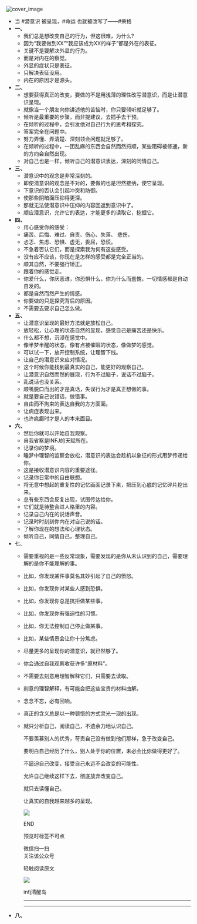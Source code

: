 ![cover_image](https://mmbiz.qpic.cn/sz_mmbiz_jpg/DZCdtia4bJxotTibbhvp7Yr4OGo0kYwkdwHQYfG8F0g2PgPj9KCL4Hrzw3roFSMkmAeVpibYzicVAnMagTJhHVSzow/0?wx_fmt=jpeg)

- 当 #潜意识 被呈现，#命运 也就被改写了——#荣格
- **一、**
	- 我们总是想改变自己的行为，但这很难，为什么?
	- 因为“我要做到XX”“我应该成为XX的样子”都是外在的表征。
	- 关键不是要解决外显的行为。
	- 而是对内在的察觉。
	- 外显的症状只是表征。
	- 只解决表征没用。
	- 内在的原因才是源头。
- **二、**
	- 想要获得真正的改变，要做的不是用浅薄的理性改写潜意识，而是让潜意识呈现。
	- 就像当一个朋友向你讲述他的苦恼时，你只要倾听就足够了。
	- 倾听是最重要的步骤，而非提建议，去插手去干预。
	- 在倾听的过程中，会引发他对自己行为的思考和探究。
	- 答案完全在问题中。
	- 努力弄懂、弄清楚、深刻领会问题就足够了。
	- 在倾听的过程中，一团乱麻的东西会自然而然捋顺，某些阻碍被修通，新的方向会自然出现。
	- 对自己也是一样，倾听自己的潜意识表达，深刻的同情自己。
- **三、**
	- 潜意识中的观念是非常深刻的。
	- 即使潜意识的观念是不对的，要做的也是坦然接纳，使它呈现。
	- 下意识的否认会引起冲突和防御。
	- 使那些阴暗面压抑得更深。
	- 那就无法使潜意识中压抑的内容回返到意识中了。
	- 顺应潜意识，允许它的表达，才能更多的读取它，挖掘它。
- **四、**
	- 用心感受你的感受：
	- 痛苦、后悔、难过、自责、伤心、失落、 悲伤。
	- 忐忑、焦虑、恐惧、虚无，委屈，恐慌。
	- 不急着否认它们，而是探索我为何有这些感受。
	- 没有应不应该，你现在是怎样的感受都是完全正当的。
	- 顺其自然，不要强行矫正。
	- 跟着你的感觉走。
	- 你爱什么，你厌恶谁，你恐惧什么，你为什么而羞愧，一切情感都是自动自发的。
	- 都是自然而然产生的情感。
	- 你要做的只是探究背后的原因。
	- 不需要去要求自己怎么做。
- **五、**
	- 让潜意识呈现的最好方法就是放松自己。
	- 放轻松，让心理的状态自然的显现，感觉自己是痛苦还是快乐。
	- 什么都不想，沉浸在感觉中。
	- 像半梦半醒的状态，像有点被催眠的状态，像做梦的感觉。
	- 可以试一下，放开控制系统，让理智下线。
	- 让自己的潜意识来应对情况。
	- 这个时候你能找到最真实的自己，能更好的观察自己。
	- 让潜意识自然而然的展现，行为不过脑子，说话不过脑子。
	- 乱说话也没关系。
	- 顺嘴脱口而出的才是真话，失误行为才是真正想做的事。
	- 就是要自己说错话，做错事。
	- 自由而不拘束的表达自我的方方面面。
	- 让病症表现出来。
	- 也许疯癫时才是人的本来面目。
- **六、**
	- 然后你就可以开始自我观察。
	- 自我省察是INFJ的天赋所在。
	- 记录你的梦境。
	- 睡梦中理智的监察会放松，潜意识的表达会趁机以象征的形式用梦传递给你。
	- 这是接收潜意识内容的重要途径。
	- 记录你日常中的自由联想。
	- 将无意中想起的重复性的记忆画面记录下来，把压到心底的记忆碎片挖出来。
	- 总有些东西会反复出现，试图传达给你。
	- 它们就是待整合进人格里的内容。
	- 记录自己内在的说话声音。
	- 记录时时刻刻你内在对自己说的话。
	- 了解你现在的想法和心理状态。
	- 倾听自己，同情自己，整理自己。
- 七、
	- 需要重视的是一些反常现象，需要发现的是你从未认识到的自己，需要理解的是你不能理解的事。
	- 比如，你发现某件事莫名其妙引起了自己的愤怒。
	- 比如，你发现你对某些人感到恐惧。
	- 比如，你发现你总是抗拒做某些事。
	- 比如，你发现你有强迫性的习惯。
	- 比如，你无法控制自己停止做某事。
	- 比如，某些情景会让你十分焦虑。
	- ​尽量更多的呈现你的潜意识，就已然够了。
	- 你会通过自我观察收获许多“原材料”。
	- 不需要去刻意用理智解释它们，只需要去读取。
	- 刻意的理智解释，有可能会把这些宝贵的材料曲解。
	- 念念不忘，必有回响。
	- 真正的含义总是以一种顿悟的方式灵光一现的出现。
	- 就只分析自己，阅读自己，不遗余力地认识自己。
	  
	  不要羡慕别人的优秀，苛责自己没有做到他们那样，急于改变自己。
	  
	  要明白自己经历了什么，别人处于你的位置，未必会比你做得更好了。
	  
	  不逼迫自己改变，接受自己永远不会改变的可能性。
	  
	  允许自己继续这样下去，彻底放弃改变自己。
	  
	  就只去读懂自己。
	  
	  让真实的自我越来越多的呈现。
	  
	  ![](https://mmbiz.qpic.cn/mmbiz_gif/7FiadXCUBpqt43ySAFleQonQAWQDMwvCPOiaiaFlUYSG8ibicVqc4d5rBa4niaAWr9DmauJ43FCich2gaNDU6PiaKZQf6w/640?wx_fmt=gif)
	  
	  END
	  
	  预览时标签不可点
	  
	  微信扫一扫  
	  关注该公众号
	  
	  轻触阅读原文
	  
	  ![](http://mmbiz.qpic.cn/mmbiz_png/DZCdtia4bJxpcRrqEcIicNn7icChObS1Eqm6u2hlN1LGAHvlMHZg6O2a3A47KdeC6IqvVTuryNZQpDFQ1LX3JvT9w/0?wx_fmt=png)
	  
	  infj清醒岛
	  
	  ---
	  
	  ---
- **八、**